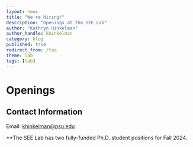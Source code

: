 ```yaml
---
layout: news
title: "We're Hiring!"
description: "Openings at the SEE Lab"
author: "Kathryn Hinkelman"
author_handle: khinkelman
category: blog
published: true
redirect_from: /faq
theme: lab
tags: [lab]
---
```


Openings
===============================================================

## Contact Information
Email: khinkelman@psu.edu

**The SEE Lab has two fully-funded Ph.D. student positions for Fall 2024.

